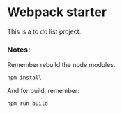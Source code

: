 # Webpack starter

This is a to do list project.

### Notes:

Remember rebuild the node modules.

```
npm install
```

And for build, remember:

```
npm run build
```
